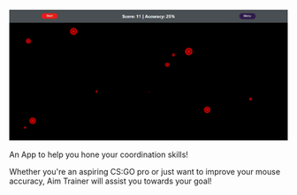 ![Screenshot](./public/screenshot.png)

An App to help you hone your coordination skills!

Whether you're an aspiring CS:GO pro or just want to improve your mouse accuracy, Aim Trainer will assist you towards your goal!
